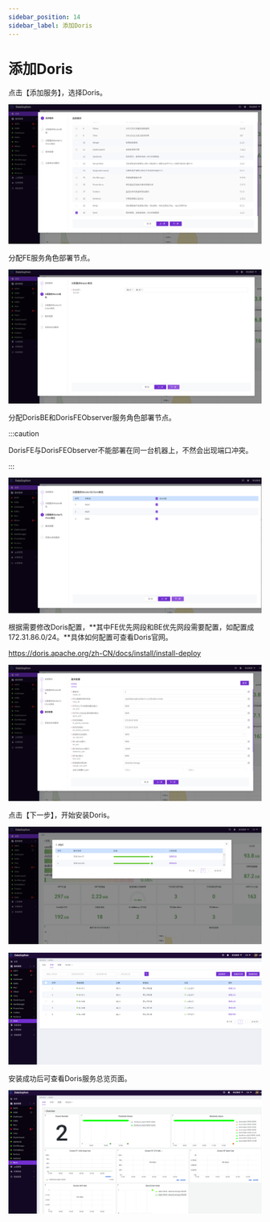 ```yaml
---
sidebar_position: 14
sidebar_label: 添加Doris
---
```


# 添加Doris

点击【添加服务】，选择Doris。

![image-20230425232613532](../img/image-20230425232613532.png)

分配FE服务角色部署节点。

![image-20230425232648679](../img/image-20230425232648679.png)

分配DorisBE和DorisFEObserver服务角色部署节点。

:::caution

DorisFE与DorisFEObserver不能部署在同一台机器上，不然会出现端口冲突。

:::

![image-20230425232720147](../img/image-20230425232720147.png)

根据需要修改Doris配置，**其中FE优先网段和BE优先网段需要配置，如配置成172.31.86.0/24。**具体如何配置可查看Doris官网。

https://doris.apache.org/zh-CN/docs/install/install-deploy

![image-20230425232818793](../img/image-20230425232818793.png)

点击【下一步】，开始安装Doris。

![image-20230425232956073](../img/image-20230425232956073.png)

![image-20230425234355829](../img/image-20230425234355829.png)

安装成功后可查看Doris服务总览页面。

![image-20230425225953860](../img/image-20230425225953860.png)
